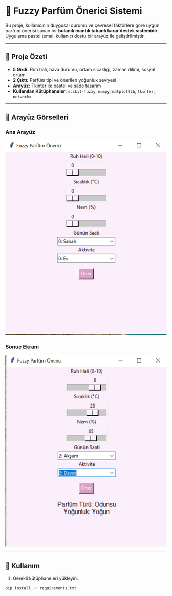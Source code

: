 # 🌸 Fuzzy Parfüm Önerici Sistemi

Bu proje, kullanıcının duygusal durumu ve çevresel faktörlere göre uygun parfüm önerisi sunan bir **bulanık mantık tabanlı karar destek sistemidir**. Uygulama pastel temalı kullanıcı dostu bir arayüz ile geliştirilmiştir.

---

## 🧠 Proje Özeti

- **5 Girdi:** Ruh hali, hava durumu, ortam sıcaklığı, zaman dilimi, sosyal ortam
- **2 Çıktı:** Parfüm tipi ve önerilen yoğunluk seviyesi
- **Arayüz:** Tkinter ile pastel ve sade tasarım
- **Kullanılan Kütüphaneler:** `scikit-fuzzy`, `numpy`, `matplotlib`, `tkinter`, `networkx`

---

## 📸 Arayüz Görselleri

### Ana Arayüz
![Arayüz](Screenshot_116.png)

### Sonuç Ekranı
![Sonuç](Screenshot_117.png)

---

## 🚀 Kullanım

1. Gerekli kütüphaneleri yükleyin:

```bash
pip install -r requirements.txt
